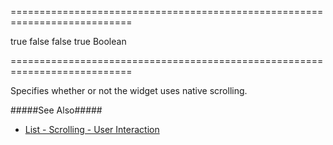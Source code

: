 ===========================================================================
<!--default-->true<!--/default-->
<!--custom_default_for_android_below_version_4-->false<!--/custom_default_for_android_below_version_4-->
<!--custom_default_for_desktop-->false<!--/custom_default_for_desktop-->
<!--custom_default_for_mac_desktop-->true<!--/custom_default_for_mac_desktop-->
<!--type-->Boolean<!--/type-->
===========================================================================

<!--shortDescription-->
Specifies whether or not the widget uses native scrolling.
<!--/shortDescription-->

<!--fullDescription-->
#####See Also#####
- [List - Scrolling - User Interaction](/Documentation/Guide/Widgets/List/Scrolling/#User_Interaction)
<!--/fullDescription-->
